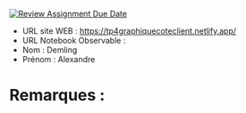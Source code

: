 [![Review Assignment Due Date](https://classroom.github.com/assets/deadline-readme-button-22041afd0340ce965d47ae6ef1cefeee28c7c493a6346c4f15d667ab976d596c.svg)](https://classroom.github.com/a/1RwtDiXe)
- URL site WEB : https://tp4graphiquecoteclient.netlify.app/
- URL Notebook Observable :
- Nom : Demling
- Prénom : Alexandre

# Remarques :
